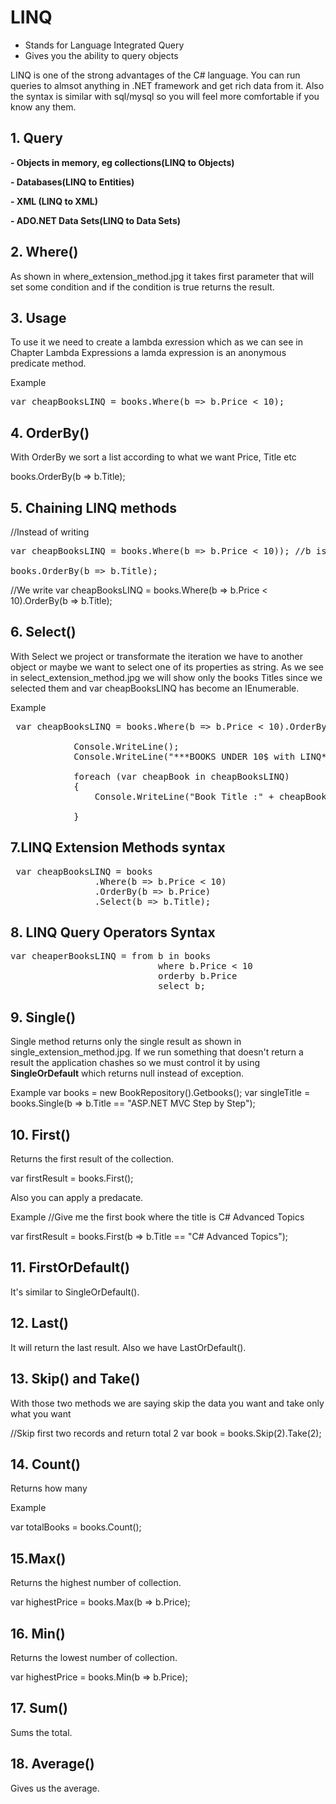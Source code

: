 # LINQ

- Stands for Language Integrated Query
- Gives you the ability to query objects

LINQ is one of the strong advantages of the C# language. You can run queries to almsot anything in .NET framework
and get rich data from it. Also the syntax is similar with sql/mysql so you will feel more comfortable if you know any them.

## 1. Query 

**- Objects in memory, eg collections(LINQ to Objects)**

**- Databases(LINQ to Entities)**

**- XML (LINQ to XML)**

**- ADO.NET Data Sets(LINQ to Data Sets)**


## 2. Where()

As shown in where_extension_method.jpg it takes first parameter that will set some condition and if the condition is true
returns the result.

## 3. Usage

To use it we need to create a lambda exression which as we can see in Chapter Lambda Expressions a lamda expression is 
an anonymous predicate method.

Example

<pre>var cheapBooksLINQ = books.Where(b => b.Price < 10); </pre>

## 4. OrderBy()

With OrderBy we sort a list according to what we want Price, Title etc

books.OrderBy(b => b.Title);

## 5. Chaining LINQ methods

//Instead of writing
<pre>var cheapBooksLINQ = books.Where(b => b.Price < 10)); //b is books with books price < 10

books.OrderBy(b => b.Title);</pre>
 
//We write
var cheapBooksLINQ = books.Where(b => b.Price < 10).OrderBy(b => b.Title);

## 6. Select()

With Select we project or transformate the iteration we have to another object or maybe we want to 
select one of its properties as string. As we see in select_extension_method.jpg we will show only the books Titles
since we selected them and var cheapBooksLINQ has become an IEnumerable<string>.

Example

<pre> var cheapBooksLINQ = books.Where(b => b.Price < 10).OrderBy(b => b.Price).Select(b => b.Title); 

            Console.WriteLine();
            Console.WriteLine("***BOOKS UNDER 10$ with LINQ***");

            foreach (var cheapBook in cheapBooksLINQ)
            {
                Console.WriteLine("Book Title :" + cheapBook);
                
            }</pre>
			
## 7.LINQ Extension Methods syntax

<pre> var cheapBooksLINQ = books
			    .Where(b => b.Price < 10)
			    .OrderBy(b => b.Price)
			    .Select(b => b.Title);</pre>
   
## 8. LINQ Query Operators Syntax

<pre>var cheaperBooksLINQ = from b in books
                            where b.Price < 10
                            orderby b.Price
                            select b;</pre>

## 9. Single()

Single method returns only the single result as shown in single_extension_method.jpg. 
If we run something that doesn't return a result the application chashes so we must control it by using **SingleOrDefault**
which returns null instead of exception.


Example 
var books = new BookRepository().Getbooks();
var singleTitle = books.Single(b => b.Title == "ASP.NET MVC Step by Step");

## 10. First()

Returns the first result of the collection.

var firstResult = books.First();

Also you can apply a predacate. 

Example 
//Give me the first book where the title is C# Advanced Topics

var firstResult = books.First(b => b.Title == "C# Advanced Topics");

## 11. FirstOrDefault()

It's similar to SingleOrDefault().

## 12. Last()

It will return the last result. Also we have LastOrDefault().

## 13. Skip() and Take()

With those two methods we are saying skip the data you want and take only what you want

//Skip first two records and return total 2
var book = books.Skip(2).Take(2);

## 14. Count()

Returns how many

Example

var totalBooks = books.Count();

## 15.Max()

Returns the highest number of collection.

var highestPrice = books.Max(b => b.Price);

## 16. Min()

Returns the lowest number of collection.

var highestPrice = books.Min(b => b.Price);

## 17. Sum()

Sums the total.

## 18. Average()

Gives us the average.
